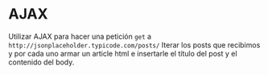 # AJAX

Utilizar AJAX para hacer una petición `get` a `http://jsonplaceholder.typicode.com/posts/`
Iterar los posts que recibimos y por cada uno armar un article html e insertarle el título del post y el contenido del body. 